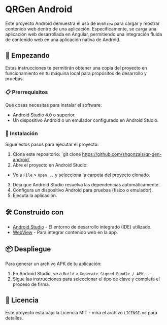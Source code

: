 # QRGen Android

Este proyecto Android demuestra el uso de `WebView` para cargar y mostrar contenido web dentro de una aplicación. Específicamente, se carga una aplicación web desarrollada en Angular, permitiendo una integración fluida de contenido web en una aplicación nativa de Android.

## 🚀 Empezando

Estas instrucciones te permitirán obtener una copia del proyecto en funcionamiento en tu máquina local para propósitos de desarrollo y pruebas.

### 📋 Prerrequisitos

Qué cosas necesitas para instalar el software:

- Android Studio 4.0 o superior.
- Un dispositivo Android o un emulador configurado en Android Studio.

### 🔧 Instalación

Sigue estos pasos para ejecutar el proyecto:

1. Clona este repositorio:
   ´git clone https://github.com/shgonzals/qr-gen-android´
2. Abre el proyecto en Android Studio:
- Ve a `File` > `Open...` y selecciona la carpeta del proyecto clonado.
3. Deja que Android Studio resuelva las dependencias automáticamente.
4. Configura un dispositivo Android para pruebas (físico o emulador).
5. Ejecuta la aplicación.

## 🛠️ Construido con

- [Android Studio](https://developer.android.com/studio) - El entorno de desarrollo integrado (IDE) utilizado.
- [WebView](https://developer.android.com/guide/webapps/webview) - Para integrar contenido web en la app.

## 📦 Despliegue

Para generar un archivo APK de tu aplicación:

1. En Android Studio, ve a `Build` > `Generate Signed Bundle / APK...`.
2. Sigue las instrucciones para seleccionar el tipo de clave y completa el proceso de firma.

## 📄 Licencia

Este proyecto está bajo la Licencia MIT - mira el archivo `LICENSE.md` para detalles.

